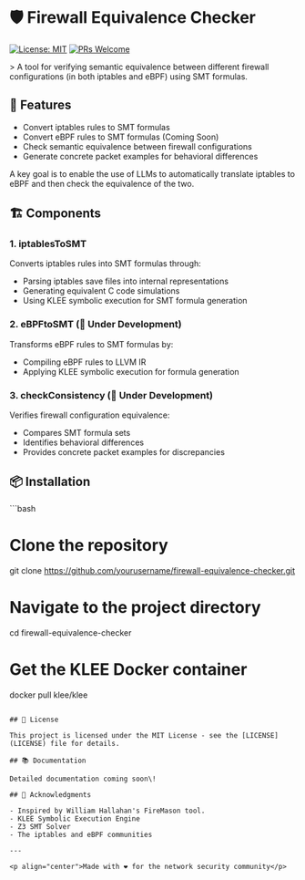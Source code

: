 # 🛡️ Firewall Equivalence Checker

[![License: MIT](https://img.shields.io/badge/License-MIT-yellow.svg)](https://opensource.org/licenses/MIT)
[![PRs Welcome](https://img.shields.io/badge/PRs-welcome-brightgreen.svg)](http://makeapullrequest.com)

\> A tool for verifying semantic equivalence between different firewall configurations (in both iptables and eBPF) using SMT formulas.

## 🚀 Features

- Convert iptables rules to SMT formulas
- Convert eBPF rules to SMT formulas (Coming Soon)
- Check semantic equivalence between firewall configurations
- Generate concrete packet examples for behavioral differences

A key goal is to enable the use of LLMs to automatically translate iptables to eBPF and then check the equivalence of the two.

## 🏗️ Components

### 1. iptablesToSMT
Converts iptables rules into SMT formulas through:
- Parsing iptables save files into internal representations
- Generating equivalent C code simulations
- Using KLEE symbolic execution for SMT formula generation

### 2. eBPFtoSMT (🚧 Under Development)
Transforms eBPF rules to SMT formulas by:
- Compiling eBPF rules to LLVM IR
- Applying KLEE symbolic execution for formula generation

### 3. checkConsistency (🚧 Under Development)
Verifies firewall configuration equivalence:
- Compares SMT formula sets
- Identifies behavioral differences
- Provides concrete packet examples for discrepancies

## 📦 Installation

\```bash
# Clone the repository
git clone https://github.com/yourusername/firewall-equivalence-checker.git

# Navigate to the project directory
cd firewall-equivalence-checker

# Get the KLEE Docker container
docker pull klee/klee
```

## 📝 License

This project is licensed under the MIT License - see the [LICENSE](LICENSE) file for details.

## 📚 Documentation

Detailed documentation coming soon\!

## 🙏 Acknowledgments

- Inspired by William Hallahan's FireMason tool.
- KLEE Symbolic Execution Engine
- Z3 SMT Solver
- The iptables and eBPF communities

---

<p align="center">Made with ❤️ for the network security community</p>